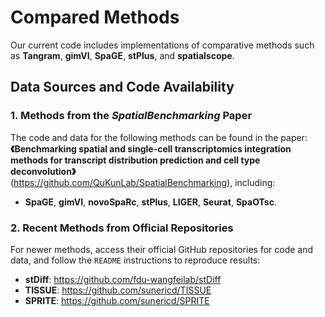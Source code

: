 
# Compared Methods  

Our current code includes implementations of comparative methods such as **Tangram**, **gimVI**, **SpaGE**, **stPlus**, and **spatialscope**.  


## Data Sources and Code Availability  

### 1. Methods from the *SpatialBenchmarking* Paper  
The code and data for the following methods can be found in the paper:  
**《Benchmarking spatial and single-cell transcriptomics integration methods for transcript distribution prediction and cell type deconvolution》**  
(https://github.com/QuKunLab/SpatialBenchmarking), including:  
- **SpaGE**, **gimVI**, **novoSpaRc**, **stPlus**, **LIGER**, **Seurat**, **SpaOTsc**.  

### 2. Recent Methods from Official Repositories  
For newer methods, access their official GitHub repositories for code and data, and follow the `README` instructions to reproduce results:  
- **stDiff**: https://github.com/fdu-wangfeilab/stDiff
- **TISSUE**: https://github.com/sunericd/TISSUE  
- **SPRITE**: https://github.com/sunericd/SPRITE  
